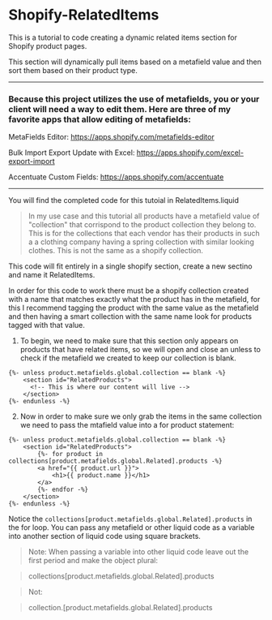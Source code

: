 # Shopify-RelatedItems
This is a tutorial to code creating a dynamic related items section for Shopify product pages. 

This section will dynamically pull items based on a metafield value and then sort them based on their product type. 

---
### Because this project utilizes the use of metafields, you or your client will need a way to edit them. Here are three of my favorite apps that allow editing of metafields:

MetaFields Editor:
https://apps.shopify.com/metafields-editor

Bulk Import Export Update with Excel:
https://apps.shopify.com/excel-export-import

Accentuate Custom Fields:
https://apps.shopify.com/accentuate

---

You will find the completed code for this tutoial in RelatedItems.liquid

> In my use case and this tutorial all products have a metafield value of "collection" that corrispond to the product collection they belong to. This is for the collections that each vendor has their products in such a a clothing company having a spring collection with similar looking clothes. This is not the same as a shopify collection.

This code will fit entirely in a single shopify section, create a new sectino and name it RelatedItems.

In order for this code to work there must be a shopify collection created with a name that matches exactly what the product has in the metafield, for this I recommend tagging the product with the same value as the metafield and then having a smart collection with the same name look for products tagged with that value. 

1) To begin, we need to make sure that this section only appears on products that have related items, so we will open and close an unless to check if the metafield we created to keep our collection is blank.
```
{%- unless product.metafields.global.collection == blank -%}
    <section id="RelatedProducts">
      <!-- This is where our content will live -->
    </section>
{%- endunless -%}
```
2) Now in order to make sure we only grab the items in the same collection we need to pass the mtafield value into a for product statement:
```
{%- unless product.metafields.global.collection == blank -%}
    <section id="RelatedProducts">
        {%- for product in collections[product.metafields.global.Related].products -%}
        <a href="{{ product.url }}">
            <h1>{{ product.name }}</h1>
        </a>
        {%- endfor -%}
    </section>
{%- endunless -%}
```
Notice the `collections[product.metafields.global.Related].products` in the for loop. You can pass any metafield or other liquid code as a variable into another section of liquid code using square brackets.

>Note: When passing a variable into other liquid code leave out the first period and make the object plural:

>collections[product.metafields.global.Related].products

>Not:

>collection.[product.metafields.global.Related].products
